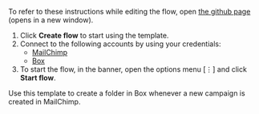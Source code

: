 To refer to these instructions while editing the flow, open [the github page](https://github.com/ot4i/app-connect-templates/tree/master/resources/markdown/Create%20a%20folder%20in%20Box%20whenever%20a%20new%20campaign%20is%20created%20in%20MailChimp_instructions.md) (opens in a new window).

1. Click **Create flow** to start using the template.
2. Connect to the following accounts by using your credentials:
   - [MailChimp](https://www.ibm.com/docs/en/app-connect/saas?topic=apps-mailchimp) 
   - [Box](https://www.ibm.com/docs/en/app-connect/saas?topic=apps-box)
3. To start the flow, in the banner, open the options menu [⋮] and click **Start flow**.

Use this template to create a folder in Box whenever a new campaign is created in MailChimp.


